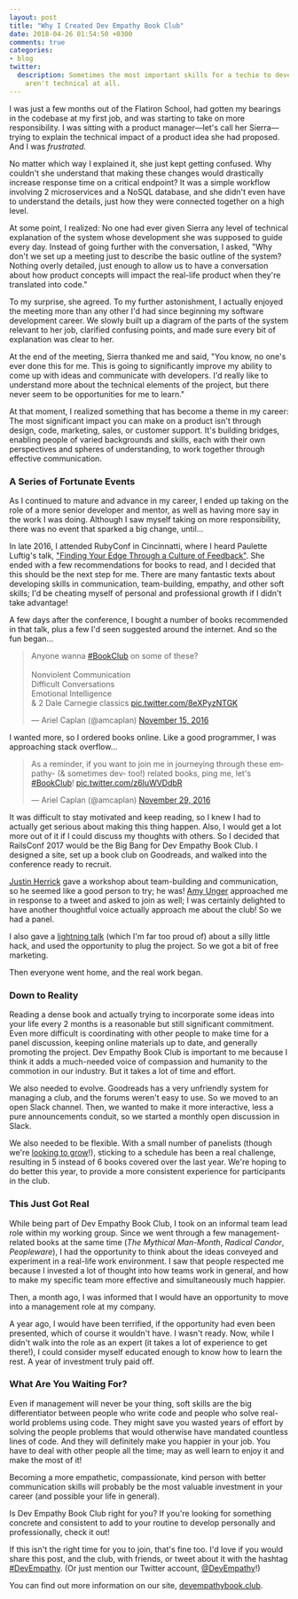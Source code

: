 ```yaml
---
layout: post
title: "Why I Created Dev Empathy Book Club"
date: 2018-04-26 01:54:50 +0300
comments: true
categories: 
- blog
twitter:
  description: Sometimes the most important skills for a techie to develop
    aren't technical at all.
---
```


I was just a few months out of the Flatiron School, had gotten my bearings in
the codebase at my first job, and was starting to take on more responsibility. I
was sitting with a product manager&mdash;let's call her Sierra&mdash;trying to
explain the technical impact of a product idea she had proposed. And I was
_frustrated_.

No matter which way I explained it, she just kept getting confused. Why couldn't
she understand that making these changes would drastically increase response
time on a critical endpoint? It was a simple workflow involving 2 microservices
and a NoSQL database, and she didn't even have to understand the details, just
how they were connected together on a high level.

At some point, I realized: No one had ever given Sierra any level of technical
explanation of the system whose development she was supposed to guide every day.
Instead of going further with the conversation, I asked, "Why don't we set up a
meeting just to describe the basic outline of the system? Nothing overly
detailed, just enough to allow us to have a conversation about how product
concepts will impact the real-life product when they're translated into code."

<!-- more -->

To my surprise, she agreed. To my further astonishment, I actually enjoyed the
meeting more than any other I'd had since beginning my software development
career. We slowly built up a diagram of the parts of the system relevant to her
job, clarified confusing points, and made sure every bit of explanation was
clear to her.

At the end of the meeting, Sierra thanked me and said, "You know, no one's ever
done this for me. This is going to significantly improve my ability to come up
with ideas and communicate with developers. I'd really like to understand more
about the technical elements of the project, but there never seem to be
opportunities for me to learn."

At that moment, I realized something that has become a theme in my career: The
most significant impact you can make on a product isn't through design, code,
marketing, sales, or customer support. It's building bridges, enabling people of
varied backgrounds and skills, each with their own perspectives and spheres of
understanding, to work together through effective communication.

### A Series of Fortunate Events
As I continued to mature and advance in my career, I ended up taking on the role
of a more senior developer and mentor, as well as having more say in the work
I was doing.  Although I saw myself taking on more responsibility, there was no
event that sparked a big change, until...

In late 2016, I attended RubyConf in Cincinnatti, where I heard Paulette Luftig's
talk, ["Finding Your Edge Through a Culture of Feedback"][edge]. She ended with
a few recommendations for books to read, and I decided that this should be the
next step for me. There are many fantastic texts about developing skills in
communication, team-building, empathy, and other soft skills; I'd be cheating
myself of personal and professional growth if I didn't take advantage!

A few days after the conference, I bought a number of books recommended in that
talk, plus a few I'd seen suggested around the internet. And so the fun began...

<blockquote class="twitter-tweet" data-lang="en"><p lang="en" dir="ltr">Anyone wanna <a href="https://twitter.com/hashtag/BookClub?src=hash&amp;ref_src=twsrc%5Etfw">#BookClub</a> on some of these?<br><br>Nonviolent Communication<br>Difficult Conversations<br>Emotional Intelligence<br>&amp; 2 Dale Carnegie classics <a href="https://t.co/8eXPyzNTGK">pic.twitter.com/8eXPyzNTGK</a></p>&mdash; Ariel Caplan (@amcaplan) <a href="https://twitter.com/amcaplan/status/798657955142828036?ref_src=twsrc%5Etfw">November 15, 2016</a></blockquote>

I wanted more, so I ordered books online. Like a good programmer, I was
approaching stack overflow...

<blockquote class="twitter-tweet" data-lang="en"><p lang="en" dir="ltr">As a reminder, if you want to join me in journeying through these empathy- (&amp; sometimes dev- too!) related books, ping me, let&#39;s <a href="https://twitter.com/hashtag/BookClub?src=hash&amp;ref_src=twsrc%5Etfw">#BookClub</a>! <a href="https://t.co/z6IuWVDdbR">pic.twitter.com/z6IuWVDdbR</a></p>&mdash; Ariel Caplan (@amcaplan) <a href="https://twitter.com/amcaplan/status/803702628412751872?ref_src=twsrc%5Etfw">November 29, 2016</a></blockquote>

It was difficult to stay motivated and keep reading, so I knew I had to actually
get serious about making this thing happen. Also, I would get a lot more out of
it if I could discuss my thoughts with others. So I decided that RailsConf 2017
would be the Big Bang for Dev Empathy Book Club. I designed a site, set up a
book club on Goodreads, and walked into the conference ready to recruit.

[Justin Herrick][justin] gave a workshop about team-building and communication,
so he seemed like a good person to try; he was! [Amy Unger][amy] approached me
in response to a tweet and asked to join as well; I was certainly delighted to
have another thoughtful voice actually approach me about the club! So we had a
panel.

I also gave a [lightning talk][lightning talk] (which I'm far too proud of)
about a silly little hack, and used the opportunity to plug the project. So we
got a bit of free marketing.

Then everyone went home, and the real work began.

### Down to Reality
Reading a dense book and actually trying to incorporate some ideas into your
life every 2 months is a reasonable but still significant commitment.
Even more difficult is coordinating with other people to make time for a panel
discussion, keeping online materials up to date, and generally promoting the
project. Dev Empathy Book Club is important to me because I think it adds a
much-needed voice of compassion and humanity to the commotion in our industry.
But it takes a lot of time and effort.

We also needed to evolve. Goodreads has a very unfriendly system for managing a
club, and the forums weren't easy to use. So we moved to an open Slack channel.
Then, we wanted to make it more interactive, less a pure announcements conduit,
so we started a monthly open discussion in Slack.

We also needed to be flexible. With a small number of panelists (though we're
[looking to grow][apply]!), sticking to a schedule has been a real challenge,
resulting in 5 instead of 6 books covered over the last year. We're hoping to do
better this year, to provide a more consistent experience for participants in
the club.

### This Just Got Real
While being part of Dev Empathy Book Club, I took on an informal team lead role
within my working group. Since we went through a few management-related books at
the same time (_The Mythical Man-Month_, _Radical Candor_, _Peopleware_), I had
the opportunity to think about the ideas conveyed and experiment in a real-life
work environment. I saw that people respected me because I invested a lot of
thought into how teams work in general, and how to make my specific team more
effective and simultaneously much happier.

Then, a month ago, I was informed that I would have an opportunity to move into
a management role at my company.

A year ago, I would have been terrified, if the opportunity had even been
presented, which of course it wouldn't have. I wasn't ready. Now, while I didn't
walk into the role as an expert (it takes a lot of experience to get there!), I
could consider myself educated enough to know how to learn the rest. A year of
investment truly paid off.

### What Are You Waiting For?
Even if management will never be your thing, soft skills are the big
differentiator between people who write code and people who solve real-world
problems using code. They might save you wasted years of effort by solving the
people problems that would otherwise have mandated countless lines of code. And
they will definitely make you happier in your job. You have to deal with other
people all the time; may as well learn to enjoy it and make the most of it!

Becoming a more empathetic, compassionate, kind person with
better communication skills will probably be the most valuable investment in
your career (and possible your life in general).

Is Dev Empathy Book Club right for you? If you're looking for something concrete
and consistent to add to your routine to develop personally and professionally,
check it out!

If this isn't the right time for you to join, that's fine too. I'd love if you
would share this post, and the club, with friends, or tweet about it with the
hashtag [#DevEmpathy][hashtag]. (Or just mention our Twitter account, [@DevEmpathy][twitter]!)

You can find out more information on our site, [devempathybook.club][site].

<script async src="https://platform.twitter.com/widgets.js" charset="utf-8"></script>

[edge]: https://www.youtube.com/watch?v=EkLdO-SphxA
[justin]: https://twitter.com/jah2488?lang=en
[amy]: https://twitter.com/cdwort?lang=en
[lightning talk]: https://www.youtube.com/watch?v=KGi9wRHWvB0&t=50m12s
[apply]: https://docs.google.com/forms/d/e/1FAIpQLSeDXMso9kb_7tkiOH5PxC2h15VwXQsMxxi8KSWsmnXTEm5_WA/viewform
[hashtag]: https://twitter.com/hashtag/DevEmpathy?src=hash
[twitter]: https://twitter.com/DevEmpathy?lang=en
[site]: http://devempathybook.club
